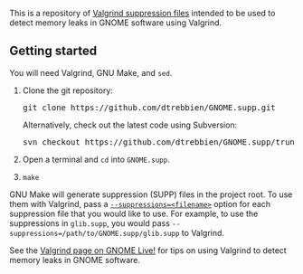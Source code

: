 This is a repository of [Valgrind suppression files](http://valgrind.org/docs/manual/manual-core.html#manual-core.suppress) intended to be used to detect memory leaks in GNOME software using Valgrind.

## Getting started

You will need Valgrind, GNU Make, and `sed`.

 1. Clone the git repository:

    <pre>
    git clone https://github.com/dtrebbien/GNOME.supp.git
    </pre>
    
    Alternatively, check out the latest code using Subversion:
    
    <pre>
    svn checkout https://github.com/dtrebbien/GNOME.supp/trunk/ GNOME.supp
    </pre>
 2. Open a terminal and `cd` into `GNOME.supp`.
 3. `make`

GNU Make will generate suppression (SUPP) files in the project root. To use them with Valgrind, pass a [`--suppressions=<filename>`](http://valgrind.org/docs/manual/manual-core.html#opt.suppressions) option for each suppression file that you would like to use. For example, to use the suppressions in `glib.supp`, you would pass `--suppressions=/path/to/GNOME.supp/glib.supp` to Valgrind.

See the [Valgrind page on GNOME Live!](http://live.gnome.org/Valgrind) for tips on using Valgrind to detect memory leaks in GNOME software.